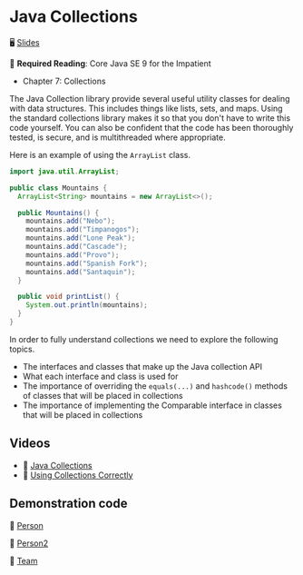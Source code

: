 # Java Collections

🖥️ [Slides](https://docs.google.com/presentation/d/1yAxwkW1qClRlFBxAokyBvfDhuTI6LXmA/edit?usp=sharing&ouid=114081115660452804792&rtpof=true&sd=true)

📖 **Required Reading**: Core Java SE 9 for the Impatient

- Chapter 7: Collections

The Java Collection library provide several useful utility classes for dealing with data structures. This includes things like lists, sets, and maps. Using the standard collections library makes it so that you don't have to write this code yourself. You can also be confident that the code has been thoroughly tested, is secure, and is multithreaded where appropriate.

Here is an example of using the `ArrayList` class.

```java
import java.util.ArrayList;

public class Mountains {
  ArrayList<String> mountains = new ArrayList<>();

  public Mountains() {
    mountains.add("Nebo");
    mountains.add("Timpanogos");
    mountains.add("Lone Peak");
    mountains.add("Cascade");
    mountains.add("Provo");
    mountains.add("Spanish Fork");
    mountains.add("Santaquin");
  }

  public void printList() {
    System.out.println(mountains);
  }
}
```

In order to fully understand collections we need to explore the following topics.

- The interfaces and classes that make up the Java collection API
- What each interface and class is used for
- The importance of overriding the `equals(...)` and `hashcode()` methods of classes that will be placed in collections
- The importance of implementing the Comparable interface in classes that will be placed in collections

## Videos

- 🎥 [Java Collections](https://byu.hosted.panopto.com/Panopto/Pages/Viewer.aspx?id=7f2f800e-d46e-4ce4-8839-ad5f011fa7a1&start=0)
- 🎥 [Using Collections Correctly](https://byu.hosted.panopto.com/Panopto/Pages/Viewer.aspx?id=bea26db3-5825-4df2-9ba0-ad5f01260f7e&start=0)

## Demonstration code

📁 [Person](example-code/Person.java)

📁 [Person2](example-code/Person2.java)

📁 [Team](example-code/Team.java)

